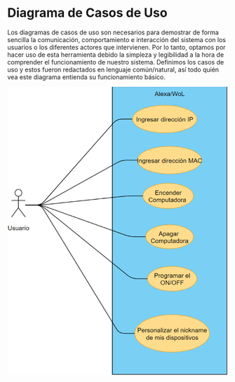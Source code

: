 # Diagrama de Casos de Uso

Los diagramas de casos de uso son necesarios para demostrar de forma sencilla la comunicación, comportamiento e interacción del sistema con los usuarios o los diferentes actores que intervienen. Por lo tanto, optamos por hacer uso de esta herramienta debido la simpleza y legibilidad a la hora de comprender el funcionamiento de nuestro sistema. Definimos los casos de uso y estos fueron redactados en lenguaje común/natural, así todo quién vea este diagrama entienda su funcionamiento básico.

![Casos de uso](casos.png)
